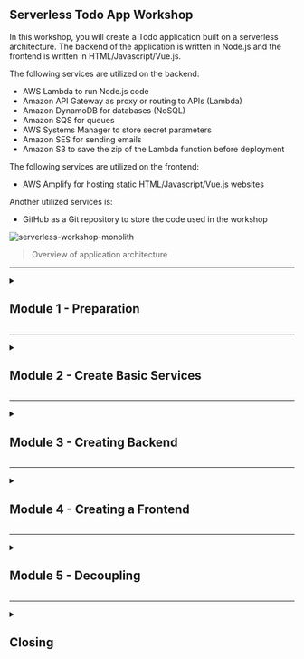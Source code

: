 <a name="top"></a>

<!-- begin step-0 -->

## Serverless Todo App Workshop

In this workshop, you will create a Todo application built on a serverless architecture. The backend of the application is written in Node.js and the frontend is written in HTML/Javascript/Vue.js.

The following services are utilized on the backend:

- AWS Lambda to run Node.js code
- Amazon API Gateway as proxy or routing to APIs (Lambda)
- Amazon DynamoDB for databases (NoSQL)
- Amazon SQS for queues
- AWS Systems Manager to store secret parameters
- Amazon SES for sending emails
- Amazon S3 to save the zip of the Lambda function before deployment

The following services are utilized on the frontend:

- AWS Amplify for hosting static HTML/Javascript/Vue.js websites

Another utilized services is:

- GitHub as a Git repository to store the code used in the workshop

![serverless-workshop-monolith](https://user-images.githubusercontent.com/469847/224513703-a4abbd98-a208-4dba-9569-a8dc41d5e688.png)

> Overview of application architecture

<hr>
<!-- end step-0 -->

<details>
  <summary><h2>Module 1 - Preparation</h2></summary>
  
  <details>
    <summary><h3>Sign in to the AWS Console</h3></summary>

> **IMPORTANT**
\
If you are using your own AWS account then you can simply go to https://aws.amazon.com/ and enter your credentials to enter the AWS Console.

When attending the workshop with the AWS account that has been set up by the event organizer, follow the steps below to enter the AWS Console.

1. Go to the [workshop portal](https://dashboard.eventengine.run) page provided by the event organizer. Enter the hash code that was given to you.

![Event Engine Dashboard](https://user-images.githubusercontent.com/469847/222730689-22b6de6d-0d25-4d8c-8679-05f38c8adabb.png)

2. Choose **Email One-time Password (OTP)**

![Email OTP](https://user-images.githubusercontent.com/469847/222732114-f0b5eb15-e118-4530-9ac5-5a4eb67a283f.png)

3. Enter your email then select **Send passcode**. Then check your email to see the OTP sent.

> **IMPORTANT**: If the email is not found, also check the spam/junk folder

![Email address](https://user-images.githubusercontent.com/469847/222732276-645740a8-5211-47c0-b8d7-a697e2edfb03.png)

4. Enter the 9 digits sent to your email, then select **Sign in**

![Passcode](https://user-images.githubusercontent.com/469847/222732419-2a04776d-5230-468a-91b1-a7d3a598f240.png)

5. Select **AWS Console**, then **Open Console**

![AWS Console button](https://user-images.githubusercontent.com/469847/222732539-ff826a9b-dc5f-4c47-a428-4a80ef6e6726.png)

![Open Console button](https://user-images.githubusercontent.com/469847/222732664-8d98ce50-8ac1-48b5-923c-679bb6ba86a0.png)

You will be taken to the AWS Console dashboard page.

  </details>
  <!--Sign in to the AWS Console-->
  
  <details>
    <summary><h3>Example Navigation in AWS Console</h3></summary>

You can get to a service page quickly by typing the name of the service in the **Search** input.

![Search on AWS Console](https://user-images.githubusercontent.com/469847/222456956-502b8cdd-1e03-4496-b41b-545daeeab8c5.png)

Then you can select the Service from the search results. You can also open it in a new browser tab for easier future navigation.

![Search AWS Lambda](https://user-images.githubusercontent.com/469847/222457768-0a012b86-d18f-448d-ad06-8df58f9182e2.png)

If you want to do a bookmark service so that it always appears at the top select the **Star**.

  </details>
  <!-- /Example Navigation in AWS Console -->

  <details>
  <summary><h3>Using the AWS Cloud9 Cloud IDE</h3></summary>

AWS Cloud9 is a cloud-based IDE that provides a text editor feature, access to the Terminal to run the shell and a built-in debugger. All that is needed to run AWS Cloud9 is a web browser.

In this workshop you will use Cloud9 to run commands in the terminal and do code editing.

1. Enter [AWS Cloud9](https://console.aws.amazon.com/cloud9control/home)
2. Select **Create environment**
![AWS Cloud9 - Create environment](https://user-images.githubusercontent.com/469847/224514038-926afe2e-c4bf-4878-9aa4-f24c7655464f.png)
3. In **Name**, fill in &quot;workshop-{{NICKNAME}}&quot; my example **workshop-rioastamal**
4. On **Environment type** select **New EC2 instance** on **Instance type** select **t3.small**
5. On **Platform**, select **Amazon Linux 2**, **Timeout** select **4 hours**
6. In **Network Settings** section **Connection** select **AWS Systems Manager (SSM)**
7. Leave the rest at the default value, select **Create**

Wait a few moments for the environment creation process to complete. Select **Open** next to the name of the newly created environment.

![New Cloud9 IDE Environment](https://user-images.githubusercontent.com/469847/222607823-990285f8-ca16-49e4-8a40-707fed4935d8.png)

You will get a Cloud9 view. The default layout on the left is the file manager, in the middle is the file editor and at the bottom is the Terminal window.

![Tampilan AWS Cloud9](https://user-images.githubusercontent.com/469847/222608860-9fcc210e-06a1-4c4d-a897-b5dbf79163c0.png)

> You can resize each window pane by dragging on the edge of the border. Please close the Welcome file.

#### Running Bootstrap Scripts

Now run the following command in AWS Cloud9 Terminal to install some packages required during the workshop.

```sh
curl -s 'https://gist.githubusercontent.com/rioastamal/e0882594e6b34aedf03a56a6efc0b7c0/raw/12af5c42f3468b284accc8222eab70d2a539db12/bootstrap-cloud9-workshop.sh' | bash
```

Check the major version of AWS CLI, it should be 2.x.y.

```sh
aws --version
```

```
aws-cli/2.11.2 Python/3.11.2 Linux/4.14.305-227.531.amzn2.x86_64 exe/x86_64.amzn.2 prompt/off
```

Check the Node version, it should be 16.x.y

```sh
node --version
```

```
v16.19.1
```

  </details>
  <!-- /Using the AWS Cloud9 Cloud IDE -->

  <details>
    <summary><h3>Upload Public SSH Keys to GitHub</h3></summary>

To push the repository, you need to create an SSH key on Cloud9. You need to enter this public SSH key in the settings on GitHub. Run the following command to generate SSH Key.

```
ssh-keygen
```

You can leave blank for all questions by just hit ENTER.

> **IMPORTANT**: This command will overwrite the ~/.ssh/id_rsa file. Pay attention to this when running it on a local computer or in an existing environment.

```
Generating public/private rsa key pair.
Enter file in which to save the key (/home/ec2-user/.ssh/id_rsa): 
Enter passphrase (empty for no passphrase): 
Enter same passphrase again: 
Your identification has been saved in /home/ec2-user/.ssh/id_rsa.
Your public key has been saved in /home/ec2-user/.ssh/id_rsa.pub.
The key fingerprint is:
SHA256:sEXfWVTXPucWIB57xB6n1bNnlkLgnLCcvw/KtCuZ1iw ec2-user@ip-172-31-30-222
The key's randomart image is:
+---[RSA 2048]----+
|        .. .o.o.=|
|       ...*+.O ++|
|      . .+o+X *.+|
|       +  .o = =*|
|      . S  .. .+=|
|            .   o|
|        =. o   . |
|       Eooo o    |
|      . o=.  .   |
+----[SHA256]-----+
```

It will create two files `~/.ssh/id_rsa` and `~/.ssh/id_rsa.pub` in the `~/.ssh/` directory.

```sh
ls -l ~/.ssh
```

```
total 12
-rw------- 1 ec2-user ec2-user  991 Feb  21 01:17 authorized_keys
-rw------- 1 ec2-user ec2-user 1679 Feb  21 02:40 id_rsa
-rw-r--r-- 1 ec2-user ec2-user  407 Feb  21 02:40 id_rsa.pub
```

#### Copy the contents of ~/.ssh/id_rsa.pub

```sh
cat ~/.ssh/id_rsa.pub
```

```
ssh-rsa AAAAB3NzaC1yc2EAAAADAQABAAABAQCqeyLR64hC6OV1RLldH25q07ZribVthVjgcP0Pa8DXS5bcQDMhbNsTLZyfCsLZJZ8ajzNM2lIEndFGMsrLElWNjMMEnyfOV7AMZ/cyq7ult90RjnYgLUtn6Ju1FFQBCIEm6qlxoYjHR7NVkKqC6akAKe6PVwLsJ2XrmCy+ta1oZVY65pfLqvfg5Q0vFE84kmEldalfNm2aGTWwZeEdJ9ngL+dHPdzW2WRk7GaPBbgzBsqepyplAm5fjPPopWyE1W8Eqzb8iSaTcApBKZLdccZCvRb1bEQFcnL5ToSZzhyyXuZfsVn9U6FpDkqBtzPf9GWXfuXrLzgyuNS1jNJBT+3H ec2-user@ip-172-31-26-248.ap-southeast-1.compute.internal
```

> **NOTES**: The contents of your ~/.ssh/id_rsa.pub file must be different from mine.

We will enter the public key into the GitHub account.

1. Open your GitHub account go to **Settings**

![GitHub Settings](https://user-images.githubusercontent.com/469847/222455669-2a5234b8-3680-42d3-8df5-d5e266237c43.png)

2. Select **SSH and GPG keys**, select **New SSH key**
3. In the title, enter "awsug-workshop-cloud9"
4. On **Key type** select **Authentication Key**
5. Paste the contents of `~/.ssh/id_rsa.pub` into the input **Key**
6. Select **Add SSH key**

After the process is complete, you should be able to push to the repository on your GitHub account.

#### Configure Name and Email for Commit

This configuration is useful for giving commits a name and email that matches your GitHub account.

> **IMPORTANT**: Replace {{NAME}} {{EMAIL}} with the email you use on GitHub.

```
git config --global user.name "{{NAME}}"
git config --global user.email "{{EMAIL}}"
```

```sh
git config -l
```

```
credential.helper=!aws codecommit credential-helper $@
credential.usehttppath=true
core.editor=nano
user.name=Rio Astamal
user.email={{EMAIL_ANDA}}
```

  </details>
  <!-- /Upload Public SSH Keys to GitHub -->

</details>
<hr>

<details>
  <summary><h2>Module 2 - Create Basic Services</h2></summary>
  
  <details>
    <summary><h3>Create S3 Buckets</h3></summary>

This bucket will store Lambda function code which will then be deployed via the AWS Lambda console page.

1. Go to [Amazon S3](https://s3.console.aws.amazon.com/s3/home) page. You can do this by entering _Search_ at the top of the AWS console and then typing "S3" into it. - select **S3** - select **Create bucket**
![Create S3 Bucket](https://user-images.githubusercontent.com/469847/224529647-bb97b18d-ae15-48c2-887a-134c2edd6d87.png)
2. In **Bucket name** fill in "serverless-workshop-{{YYYYMM}}-{{NICKNAME}}".
     - Replace {{YYYYMM}} with month year, for example for March 2023 use **202303**.
     - Replace {{NICKNAME}} with your name or something unique. Only input alphanuric, for example if my name is Rio Astamal then use **rioastamal**.
     - Full example for S3 Bucket name **serverless-workshop-202303-rioastamal**
3. In **AWS Region** select _Asia Pacific (Singapore) ap-southeast-1_
4. Leave the other options with default values, then select the **Create bucket** button

You should now have a new bucket, my example is **serverless-workshop-202303-rioastamal**.

![new S3 Bucket](https://user-images.githubusercontent.com/469847/222464525-2cec1ae9-f98d-40af-8dcd-c25b7cd63525.png)

  </details>
  <!-- Create S3 Buckets -->

  <details>
    <summary><h3>Create DynamoDB Tables</h3></summary>

We will use Amazon DynamoDB to store user data and todo lists. For that, you need to create a new DynamoDB Table.

Here we use only one table and apply the [Single Table Design](https://aws.amazon.com/blogs/compute/creating-a-single-table-design-with-amazon-dynamodb/) concept to DynamoDB.

1. Go to the Amazon DynamoDB page. In **Search** type "dynamodb", select **DynamoDB**, select **Create table**
![Create DynamoDB table](https://user-images.githubusercontent.com/469847/224529867-c0ef7861-66d7-46a6-b7b2-b53bfb60e400.png)
2. In **Table name** fill in "serverless-todo-{{NICKNAME}}", my example is **serverless-todo-rioastamal**
3. In **Partition key** enter "pk" with type **String**
4. In the **Sort key** enter "sk" with type **String**
4. Leave the other options at their default values, then select the **Create table** button

Wait a minute then the table will be ready. It is marked with the status of the table, which is **Active**.

![DynamoDB table](https://user-images.githubusercontent.com/469847/222465947-8233779f-3f5c-421c-a3ba-1bcd58793f1a.png)

#### Sample data

In the created application, all items will be identified by a combination of `pk` and `sk`. The format of the data for the user is:

pk | sk
---|---
user#{{USERNAME}} | user

The data format for the Todo is:

pk | sk
---|---
todo#{{TODO_ID}} | todo#{{USERNAME}}

The following is an example of the items in the table.

pk | sk | data | created_at
---|----|------|-----------
user#rioastamal | user | `{ "username": "rioastamal", "password": "...", "fullname": "Rio Astamal", ... }` | 2023-02-22T00:32:43.255Z
todo#workshop123 | todo#rioastamal | `[{ "id": "todo-1", "title": "Create serverless workshop", "completed": false }]` | 2023-02-22T00:34:43.255Z

In DynamoDB the number of columns and the data type of each item does not have to be the same, except for the `pk` and `sk` columns, which must always be there because they are partition keys and sort keys.
  </details>
  <!-- /Create DynamoDB Tables -->

  <details>
    <summary><h3>Creating an Identity in Amazon SES</h3></summary>

To send email using Amazon Simple Email Service (Amazon SES), an identity is required. This identity is used when sending emails. It could be domain, subdomain, or email verification.

When the account is still in the Sandbox, we also need to enter the recipient's address into the verified identity.

In this step, we will create two verified identity emails, one for the sender and one for the recipient. We'll make use of the plus sign *+** on the email address to create an alias.

#### Create Identity for Sender

1. Go to [Amazon SES](https://console.aws.amazon.com/ses/home#/homepage) page, select **Create identity** (or Select the **Configuration** menu on the left, select **Verified identities**, select **Create identity**)
![Create SES Identity](https://user-images.githubusercontent.com/469847/224530183-fc02c8d0-4027-4929-bae7-9914414a5235.png)
2. In **Identity type** select **Email address**
3. In **Email address**, enter "{{YOUR_EMAIL}}+sender@example.com", an example is **john+sender@gmail.com**
4. Select **Create identity**

You will receive a verification email from Amazon SES. Click the verification link to validate the identity of the sender's email.

#### Create an Identity for the Recipient

1. Go to [Amazon SES](https://console.aws.amazon.com/ses/home#/homepage) page, select **Create identity** (or Select the **Configuration** menu on the left, select **Verified identities**, select **Create identity**)
2. In **Identity type** select **Email address**
3. In **Email address**, enter "{{YOUR_EMAIL}}+receiver@example.com", an example is **john+receiver@gmail.com**
4. Leave the other fields as default, select **Create identity**

Check your email for the verification link. After the verification process is complete, you should have two verified identities from one email address.

![Amazon SES verified identity](https://user-images.githubusercontent.com/469847/224512646-dd4c033c-8fd9-42d0-99f2-d26d3251b21d.png)
  
  </details>
  <!-- /Creating an Identity in Amazon SES -->

  <details>
    <summary><h3>Creating Parameters in AWS Systems Manager</h3></summary>

The API uses JWT for the authentication process. In generating the JWT token, a _secret_ value is required for the encryption process. We can place this _Secret_ in an environment variable, but a safer and preferable way is to store and encrypt its value in a separate place. Thus, use the AWS Systems Manager Parameter Store.

1. Go to [AWS Systems Manager](https://console.aws.amazon.com/systems-manager/home) page
2. On the **Application Management** menu, select **Parameter Store** then **Create parameter**
![Menu Parameter Store](https://user-images.githubusercontent.com/469847/224530635-5a4ee600-4374-4d93-9383-99b6ea9334dc.png)
3. In **Name** fill in &quot;/{{NICKNAME}}/serverless-todo/development/jwt-secret&quot; in this example, we use **/rioastamal/serverless-todo/development/jwt-secret**
4. On **Tier** select **Standard**
5. In **type** select **SecureString**, leave other options as default, in **Value** fill in &quot;_workshop-serverless-todo-123456_&quot;
6. Select **Create parameter**

> **IMPORTANT**: In production, the value of this jwt-secret should be a random character. Here, you can use OpenSSL result `openssl rand -base64 48`.

We will retrieve and use the parameter values in the Node.js code required by the API.

![Parameter Store Details](https://user-images.githubusercontent.com/469847/222470132-67498505-f17d-4a1a-9dba-5a6a278584f2.png)

  </details>
  <!-- /Creating Parameters in AWS Systems Manager -->

</details>
<hr>

<details>
  <summary><h2>Module 3 - Creating Backend</h2></summary>
  
  <details>
    <summary><h3>Create a Lambda Function</h3></summary>

We will create a function in AWS Lambda to run an application written in Node.js. The Node.js runtime is one of the official runtimes supported by Lambda.

We will integrate this function with Amazon API Gateway as a proxy/gateway so that we can access it from the internet.

1. In the _Search_ input in the AWS console, type &quot;lambda&quot; select **Lambda**, select **Create a function**
![Create a Lambda function](https://user-images.githubusercontent.com/469847/224604692-ceb202c9-e360-4ea8-b843-a54c58f58d4d.png)
2. Select **Author from scratch**
3. In **Function name** fill in "serverless-todo-api-{{NICKNAME}}", my example is **serverless-todo-api-rioastamal**
4. At **Runtime** select **Node.js 16.x** then **Architecture** select **x86_64**
5. Leave the rest according to the default value, then select **Create function**

Now a Lambda function has been created. We will try to run the function.

![Lambda Function](https://user-images.githubusercontent.com/469847/222830710-331677c7-838f-4860-b994-5c2016d8f7e9.png)

#### Create test events

A Lambda function is executed when a certain trigger event occurs. We will simulate the trigger of an event sent by the API Gateway.

1. On the detail page of the newly created Lambda function, select the **Test** tab then the **Test event** configuration will appear.
![Tab Test](https://user-images.githubusercontent.com/469847/222831701-07364e7d-e79f-4c3a-8f34-9f7dcc58613e.png)
2. In **Test event action** select **Create new event**
3. In **Event name**, fill in **api-gateway-proxy**
4. In **Event sharing settings** select **Private**
5. On **Template** select **API Gateway AWS Proxy**
6. select the **Save** button then **Test**

In the **Execution result** section, an output will appear as a JSON string from the Node.js code executed by Lambda.

![Execution result](https://user-images.githubusercontent.com/469847/222488291-0f8a6275-2d02-40a2-80c6-47e66fd66f40.png)

#### Updating Javascript Code

Go back to the **Code** tab and edit the Javascript `index.js` code to look like this.

```javascript
// exports.hanlder = async (event) => {
exports.main = async (event) => {
    // TODO implement
    const response = {
        statusCode: 200,
        // body: 'Hello from Lambda!',
        body: JSON.stringify(event, null, 2),
    };
    return response;
};
```

Save (**File** - **Save**) the code, then select **Deploy**, then select **Test**. The response you get should be an error.

```json
{
  "errorType": "Runtime.HandlerNotFound",
  "errorMessage": "index.handler is undefined or not exported",
  "trace": [
    "Runtime.HandlerNotFound: index.handler is undefined or not exported",
    "    at Object.UserFunction.js.module.exports.load (file:///var/runtime/index.mjs:1038:15)",
    "    at async start (file:///var/runtime/index.mjs:1200:23)",
    "    at async file:///var/runtime/index.mjs:1206:1"
  ]
}
```

That's because we configure the handler of the Lambda function with the value `index.handler`. This means that AWS Lambda will execute the `handler` method exported by the `index.js` file. We've changed the method from `exports.handler` to `exports.main` so that error occurs.

To fix this, change the handler configuration of this Lambda function.

![Runtime Settings](https://user-images.githubusercontent.com/469847/224609215-55383930-89be-40a9-8e7c-193fb8872f0a.png)

1. On the **Code** tab, scroll to the **Runtime settings** section then select **Edit**
2. In the **Handler** section change the value from `index.handler` to `index.main`
3. Select the **Save** button then select the **Test** button again

The function should now run normally and return output according to the content of the **api-gateway-proxy** test event on the `body` attribute.

![Execution test result API GW](https://user-images.githubusercontent.com/469847/222489811-e3f9b9d5-da1a-48e9-9f10-e7b65b2eb70c.png)

From this point, you start to understand the correlation between the Handler configuration in Lambda and how the exported file and method names should be named.

  </details>
  <!-- /Create a Lambda Function -->

  <details>
    <summary><h3>Connecting Lambda Functions to Amazon API Gateway</h3></summary>

Amazon API Gateway will act as a router directing requests to the created Lambda function.

1. Log in on the Amazon API Gateway page. In the input _Search_ AWS console then type "api gateway" - select **API Gateway**
2. In **Choose an API type** select **HTTP API** then select **Build**
![Create a HTTP API](https://user-images.githubusercontent.com/469847/224609729-610c23cd-644b-4745-a890-48ff907feb95.png)

The following configuration will link the created Lambda function with an HTTP API.

1. In **Integrations** select **Add Integration**, select **Lambda**, **AWS Region** select **ap-southeast-1**, **Lambda function** select the Lambda function has been created, **Version** select 2.0
2. In **API name**, fill in "serverless-todo-gw-{{NICKNAME}}", in this example, we use **serverless-todo-gw-rioastamal**, select **Next**
![Create API Gateway Step 1](https://user-images.githubusercontent.com/469847/224610349-940312cf-afdf-4ebc-86f6-5d75cc7e05be.png)
3. Then in the **Method** routing section select **ANY**, **Resource Path** replace the contents with **/{proxy+}**, **Integration target** select your Lambda function, in my case is **serverless-todo-api-rioastamal**
4. Select **Next**
![Create API Gateway Step 2](https://user-images.githubusercontent.com/469847/224611110-e17059b2-ca7e-486c-8658-a0843bde0be0.png)
5. In the stage configuration, on **Stage name** select **$default** and make sure **Auto-deploy** is active
6. On the review page, if it is appropriate, select **Create**
![Create API Gateway Review Step](https://user-images.githubusercontent.com/469847/224612157-2585f6a0-b846-4ada-a413-21143da2330d.png)

It will take you to the detail page of the HTTP API. Look at the Stage section where there is **Invoke URL** which is the address of the HTTP API.

![Invoke URL](https://user-images.githubusercontent.com/469847/222491008-ac4481ab-1604-4af8-a472-6c13d8d8416e.png)

Open the link to execute the newly created Lambda function. The output is a JSON string whose contents are requests sent by Amazon API Gateway. Mine the output is as follows.

```json
{
  "version": "2.0",
  "routeKey": "ANY /{proxy+}",
  "rawPath": "/",
  "rawQueryString": "",
  "headers": {
    "accept": "text/html,application/xhtml+xml,application/xml;q=0.9,image/avif,image/webp,*/*;q=0.8",
    "accept-encoding": "gzip, deflate, br",
    "accept-language": "en-US,en;q=0.5",
    "content-length": "0",
    "host": "syvyjs8mej.execute-api.ap-southeast-1.amazonaws.com",
    "sec-fetch-dest": "document",
    "sec-fetch-mode": "navigate",
    "sec-fetch-site": "cross-site",
    "sec-fetch-user": "?1",
    "upgrade-insecure-requests": "1",
    "user-agent": "Mozilla/5.0 (Macintosh; Intel Mac OS X 10.15; rv:102.0) Gecko/20100101 Firefox/102.0",
    "x-amzn-trace-id": "Root=1-63fdf4e7-1ea77c546d6226ed664d77a8",
    "x-forwarded-for": "180.253.89.124",
    "x-forwarded-port": "443",
    "x-forwarded-proto": "https"
  },
  "requestContext": {
    "accountId": "079418010844",
    "apiId": "syvyjs8mej",
    "domainName": "syvyjs8mej.execute-api.ap-southeast-1.amazonaws.com",
    "domainPrefix": "syvyjs8mej",
    "http": {
      "method": "GET",
      "path": "/",
      "protocol": "HTTP/1.1",
      "sourceIp": "180.253.89.124",
      "userAgent": "Mozilla/5.0 (Macintosh; Intel Mac OS X 10.15; rv:102.0) Gecko/20100101 Firefox/102.0"
    },
    "requestId": "BDM0Rg8AyQ0EMXA=",
    "routeKey": "ANY /{proxy+}",
    "stage": "$default",
    "time": "28/Feb/2023:12:34:47 +0000",
    "timeEpoch": 1677587687813
  },
  "pathParameters": {
    "proxy": ""
  },
  "isBase64Encoded": false
}
```

This application is still monolith, so the route path `/{proxy+}` functions as a catch-all route so that any path will be caught and forwarded to the specified target in this case, your Lambda function.

  </details>
  <!--Connecting Lambda Functions to Amazon API Gateway-->

  <details>
    <summary><h3>Running Todo API on AWS Cloud9</h3></summary>

Running the Todo API on AWS Cloud9 is the same as running it on a local machine. We will clone the Todo api project that has been prepared.

1. If your Cloud9 is not open yet, then enter on the [AWS Cloud9](https://console.aws.amazon.com/cloud9/home) page, select **Open** to open the pre-existing environment
2. Open a new terminal, make sure it's in `/home/ec2-user/environment`

```sh
cd ~/environment
```

3. Clone Serverless Todo API project

```sh
git clone https://github.com/rioastamal-examples/serverless-todo-express-api.git
```

4. Go to the project directory and install dependencies using `npm`

```sh
cd serverless-todo-express-api
```

```sh
npm install --omit=dev
```

To run the API we need to supply several environment variables, namely:
- `APP_TABLE_NAME`: DynamoDB table
- `APP_PARAMSTORE_JWT_SECRET_NAME`: Parameter Store name for jwt-secret
- `APP_FROM_EMAIL_ADDR`: the sender's email address that has been verified in Amazon SES

Back at the terminal on AWS Cloud9. Run this command to set environment variables in Terminal.

> **IMPORTANT**: Adjust the value of each of these environment variables to your own. You can copy code below to new file in Cloud9 first (no need to save) and then paste the code into Terminal.

```sh
export APP_TABLE_NAME=serverless-todo-{{NICKNAME}}
export APP_PARAMSTORE_JWT_SECRET_NAME=/{{NICKNAME}}/serverless-todo/development/jwt-secret
export APP_FROM_EMAIL_ADDR=EMAIL.SAYA+sender@gmail.com
```

Then run the `local.js` file.

```sh
node local.js
```

```
API server running on port 8080
```

> **IMPORTANT**: While testing the API running via `node local.js` if you get the error "_ExpiredTokenException: The security token included in the request is expired_" then go back to the terminal tab running `node local.js` press CTRL+C to stop the server and restart `node local.js`. By now the call API should not return the error.

Open a new terminal session on AWS Cloud9 by selecting the plus sign **+** then selecting **New Terminal**. In the new terminal, run the following command to test the API response on the `/protected` endpoint.

![Cloud9 open new terminal](https://user-images.githubusercontent.com/469847/224682926-a01b3508-85bd-4be2-88d1-c97026eb2581.png)

```sh
curl -s -D /dev/stderr http://localhost:8080/protected | jq .
```

```
HTTP/1.1 401 Unauthorized
X-Powered-By: Express
Content-Type: application/json; charset=utf-8
Content-Length: 26
ETag: W/"1a-pljHtlo127JYJR4E/RYOPb6ucbw"
Date: Tue, 28 Feb 2023 14:03:40 GMT
Connection: keep-alive
Keep-Alive: timeout=5

{
  "message": "Unauthorized"
}
```

The API should return HTTP status 401 which means authentication is required to access the endpoint.

The contents of the `local.js` file is similar to most scripts for running Node.js applications.

```javascript
const app = require('./src/index.js');

const port = process.env.APP_PORT || 8080;

app.listen(port, function() {
  console.log(`API server running on port ${port}`);
});
```

Where the application will bind to the default port `8080`. The `app` object is imported from the main file `src/index.js`. This file is not used when the application is run on AWS Lambda because the request/response format differs from the normal HTTP request.

#### Test POST /register Endpoint

Next let's try to do user registration. The endpoint used is `/register`. Make sure the email used is one that has been registered with a verified identity because Amazon SES status is still in the sandbox.

> **IMPORTANT**: Replace [RECIPIENT_EMAIL] with the recipient email verified in Amazon SES. You can copy the code below to a new file (without saving) in Cloud9 do new changes paste into Terminal.

```sh
curl -s -D /dev/stderr -H "Content-type: application/json" \
http://localhost:8080/register -d '
{
  "username": "workshop-user1",
  "password": "workshop123",
  "fullname": "User One",
  "email": "[RECIPIENT_EMAIL]"
}' | jq .
```

```
HTTP/1.1 201 Created
X-Powered-By: Express
Content-Type: application/json; charset=utf-8
Content-Length: 42
ETag: W/"2a-nMoFx54+czTntmSLXl3mqIsZV4A"
Date: Tue, 21 Feb 2023 15:45:00 GMT
Connection: keep-alive
Keep-Alive: timeout=5

{
  "message": "User registered successfully"
}
```

Check the email to make sure the API has sent a welcome email. Email providers may classify email as spam due to the absence of several attributes, such as SPF and DKIM.

This is not a problem because we are only doing a test. So make sure to also check your spam/junk folder.

![Welcome email inbox](https://user-images.githubusercontent.com/469847/224705316-3c4d0fc3-df5d-4311-925d-baf2d964706d.png)

#### Test POST /login Endpoint

Now try to login to get JWT token.

```sh
curl -s -D /dev/stderr -H "Content-type: application/json" \
http://localhost:8080/login -d '
{
  "username": "workshop-user1",
  "password": "workshop123"
}' | jq .
```

```
HTTP/1.1 200 OK
X-Powered-By: Express
Content-Type: application/json; charset=utf-8
Content-Length: 232
ETag: W/"e8-MT+u0ta7SmxYtf5v5jjibWl/UnY"
Date: Tue, 21 Feb 2023 16:25:55 GMT
Connection: keep-alive
Keep-Alive: timeout=5

{
  "token": "SOME_LONG_JWT_TOKEN"
}
```

#### Test PUT /todos/:id Endpoint

Use the previously obtained token in the `Authorization` header. Run the command to create a new environment variable `JWT_TOKEN`.

> **IMPORTANT**: Replace the SOME_LONG_JWT_TOKEN value with the token value you got from the /login response

```sh
export JWT_TOKEN="SOME_LONG_JWT_TOKEN"
```

Now create a simple Todo list with the ID "{{NICKNAME}}-1", in this example, we are using **rioastamal-1**.

> **IMPORTANT**: You can first copy the command to the editor on Cloud9 then change {{NICKNAME}}-1 to your own nickname, then paste it in the Terminal.

```sh
curl -s -D /dev/stderr -XPUT \
-H "Content-type: application/json" \
-H "Authorization: Bearer $JWT_TOKEN" \
http://localhost:8080/todos/{{NICKNAME}}-1 -d '
[
  {
    "id": "todo-1",
    "title": "Workshop Serverless",
    "completed": false
  },
  {
    "id": "todo-2",
    "title": "Pulang makan",
    "completed": false
  }
]' | jq .
```

```
HTTP/1.1 200 OK
X-Powered-By: Express
Content-Type: application/json; charset=utf-8
Content-Length: 37
ETag: W/"25-XPFgY3+pqPIQgFjmpJbmM77Ikbo"
Date: Tue, 21 Feb 2023 16:40:44 GMT
Connection: keep-alive
Keep-Alive: timeout=5

{
  "message": "Todo successfully added"
}
```

#### Test GET /todos/:id Endpoint

Now try to get the Todo item that was just created. Customize with your own Todo ID and token.

> **IMPORTANT**: Replace {{NICKNAME}}-1 with your own entered from the previous command.

```sh
curl -s -D /dev/stderr \
-H "Content-type: application/json" \
-H "Authorization: Bearer $JWT_TOKEN" \
http://localhost:8080/todos/{{NICKNAME}}-1 | jq .
```

```
HTTP/1.1 200 OK
X-Powered-By: Express
Content-Type: application/json; charset=utf-8
Content-Length: 122
ETag: W/"7a-N/KgtPWXVbcHR0srdVVCfOmcjc0"
Date: Tue, 28 Feb 2023 16:42:40 GMT
Connection: keep-alive
Keep-Alive: timeout=5

[
  {
    "title": "Workshop Serverless",
    "id": "todo-1",
    "completed": false
  },
  {
    "title": "Pulang makan",
    "id": "todo-2",
    "completed": false
  }
]
```

  </details>
  <!--Running Todo API on AWS Cloud9-->
  
  <details>
    <summary><h3>View Data in DynamoDB</h3></summary>

We have performed several data write operations, namely when calling the `POST /register` and `PUT /todos/:id` endpoints. Maybe you want to see how the data is stored in the tables in DynamoDB.

1. Go to the DynamoDB console page.
2. Select **Explore Items** from the menu on the side, in **Tables** select the table you created, for example choose me **serverless-todo-rioastamal**
3. On **Scan or query items**, select **Scan**
4. Select **Run** to display all items in the table
![Scan Items DynamoDB](https://user-images.githubusercontent.com/469847/224723567-43cbd31e-ec7c-404c-a872-e475f14a25d2.png)

It will display results in the **Items returned** section. In the example, there should be two items, a data user and a Todo. Select the created Todo item to view the details of that item.

![Item on DynamoDB](https://user-images.githubusercontent.com/469847/224724397-5548394b-555c-4fc8-a628-e7f1dda2c916.png)

It will take you to the detail page of the item which is a JSON. Feel free to edit the item. However, in this example select **Cancel** to close the item detail page again.

> **IMPORTANT**: In production the **Scan** command is not recommended because it will read the entire table. It doesn't matter if the amount of data is small, but if the amount of data is large it will affect processing and costs. Always use **[Query](https://docs.aws.amazon.com/amazondynamodb/latest/developerguide/Query.html)** when possible.
  </details>

  <details>
    <summary><h3>Deploy Code to AWS Lambda</h3></summary>

There are two principal ways to upload code to AWS Lambda. The first is directly from your local machine or from the S3 Bucket. We will use the second method. Uploaded files are in zip format.

The handler that this Lambda function will use is the `main` method in the `lambda.js` file.

Make sure you are in the root directory of the serverless-todo-express-api project. We will package the API code in a zip.

Make sure you are in the serverless-todo-api project directory if you aren't already.

```sh
cd ~/environment/serverless-todo-express-api/
```

Run the following command to upload the code to the S3 Bucket. My bucket name is **serverless-workshop-202303-rioastamal**, customize your own.

> IMPORTANT: Replace [BUCKET_NAME] with the S3 bucket you created earlier

```sh
export APP_FUNCTION_BUCKET=[BUCKET_NAME]
```

Then run the `build.sh` file

```sh
bash build.sh
```

```
Downloading app dependencies...

added 156 packages, and audited 157 packages in 3s

8 packages are looking for funding
  run `npm fund` for details

found 0 vulnerabilities
Creating zip...
Uploading zip to S3 Bucket...
upload: .build/tmp/serverless-todo-api.zip to s3://serverless-workshop-202303-rioastamal/serverless-todo-api.zip
```

> NOTES: Files and directories packaged in the zip are <br>- `src/`<br>- `node_modules/`<br>- `lambda.js`

When finished, there should be a zip file named **serverless-todo-api.zip** in the bucket.

1. Go to [Amazon S3](https://s3.console.aws.amazon.com/s3/get-started) page
2. Select **Buckets** from the menu, select the created bucket.
3. Select the **serverless-todo-api.zip** file
4. On the **Properties** tab, copy the value in **Object URL**

![Copy Object URL](https://user-images.githubusercontent.com/469847/222493102-1eec90a9-a6db-4ed8-9ec7-4f72883a9e49.png)

Next, we'll upload the zip of the bucket into the Lambda function.

![Upload from](https://user-images.githubusercontent.com/469847/222837918-39f71233-9902-4239-b9a5-b7173fc7d8e8.png)

1. Enter the [AWS Lambda](https://console.aws.amazon.com/lambda/home) console
2. Select **Functions** select the function that has been created
3. On the **Code** tab, select **Upload from**, select **Amazon S3 location**
4. In **Amazon S3 link URL** fill in the value of the Object URL that was copied earlier

Next, enter the value to the environment variable.

1. Enter the Lambda function page that has been created
2. Select the **Configuration** tab, select **Environment variables**, select **Edit**
3. Select **Add environment variable**, enter the value according to yours:
    - Key: `APP_TABLE_NAME`, Value: `serverless-todo-{{NICKNAME}}`
    - Key: `APP_PARAMSTORE_JWT_SECRET_NAME`, Value: `/{{NICKNAME}}/serverless-todo/development/jwt-secret`
    - Key: `APP_FROM_EMAIL_ADDR`, Value: `YOUR.EMAIL+sender@gmail.com`
4. Select **Save**

![Environment variable](https://user-images.githubusercontent.com/469847/224726513-6ca251d2-dd19-476e-bd68-4886a398f193.png)

#### Test API via API Gateway

We will test whether the API runs normally when running on AWS Lambda.

1. Enter on [API Gateway](https://console.aws.amazon.com/apigateway/home) page
2. Select the API that has been created, for example choose me **serverless-todo-gw-rioastamal**
3. Copy the URL value in **Invoke URL**

> **IMPORTANT**: Don't forget to always replace the URL shown in the prompt with your own API Gateway URL

Back at the terminal on AWS Cloud9. Run the following command to try the API. Replace the URL `{{INVOKE_URL}}` with your own.

```sh
export INVOKE_URL={{INVOKE_URL}}
```

```sh
curl -s -D /dev/stderr $INVOKE_URL/protected | jq .
```

```
HTTP/2 500 
date: Tue, 21 Feb 2023 04:13:29 GMT
content-type: application/json
content-length: 35
apigw-requestid: BFWUKhzKSQ0EPVw=

{
  "message": "Internal Server Error"
}
```

Oops, why is that? Still remember the correlation between the Handler in the Runtime settings in Lambda and the Javascript filename?

Last time we changed its value to `index.main` which means Lambda will try to find the `index.js` file and call the `main` method. Whereas our current application uses the `lambda.js` file and the method that needs to be called is `handler`.

> **IMPORTANT**: Always remember the relationship between the Handler in the Lambda function and its correlation with the filename and method name being exported.

Yes, we have to change the Runtime Lambda configuration.

1. Enter the Lambda function page that has been created.
2. On the **Code** tab, scroll to the **Runtime settings** section and select **Edit**
3. In **Handler** fill in **lambda.handler**
4. Select **Save**

This is the contents of the `lambda.js` file

```js
const app = require('./src/index.js');
const serverless = require('serverless-http');

exports.handler = serverless(app);
```

In the code above, we import the `app` object from the main file `index.js`. The application does not bind to ports like it does in the `local.js` file. But only exporting a function on the `handler` attribute.

We make use of the [serverless-http](https://www.npmjs.com/package/serverless-http) library to convert the behavior from Lambda request/response to the normal HTTP request form understood by express.

Now on the terminal on AWS Cloud9 try to repeat the request that failed earlier. Should be able to now. Replace the URL with your own.

```sh
curl -s -D /dev/stderr $INVOKE_URL/protected | jq .
```

```
HTTP/2 401 
date: Tue, 21 Feb 2023 05:23:16 GMT
content-type: application/json; charset=utf-8
content-length: 26
etag: W/"1a-pljHtlo127JYJR4E/RYOPb6ucbw"
x-powered-by: Express
apigw-requestid: BFgifgkoSQ0EPhw=

{
  "message": "Unauthorized"
}
```

If we get 401 - Unauthorized then the API is responding correctly. Now try to login to the API.

```sh
curl -s -D /dev/stderr -H "Content-type: application/json" \
$INVOKE_URL/login -d '
{
  "username": "workshop-user1",
  "password": "workshop123"
}' | jq .
```

```
HTTP/2 500 
date: Tue, 21 Feb 2023 05:26:34 GMT
content-type: application/json
content-length: 35
apigw-requestid: BFhBkioASQ0EPXQ=

{
  "message": "AccessDeniedException: User: arn:aws:sts::ACCOUNT_ID:assumed-role/serverless-todo-api-rioastamal-role-lgl95shr/serverless-todo-api-rioastamal is not authorized to perform: dynamodb:GetItem on resource: arn:aws:dynamodb:ap-southeast-1:ACCOUNT_ID:table/serverless-todo-rioastamal because no identity-based policy allows the dynamodb:GetItem action"
}
```

Ooops, what error is this again?

As you can see, we have a permissions problem, namely the Lambda function does not have permission to call the **dynamodb:GetItem** API. We will fix this problem.

#### Adding Permissions to Lambda Functions

The Node.js application that is made depends on several other AWS services such as Amazon DynamoDB, Amazon SES, and AWS Systems Manager. The recommended way to grant permissions is with the concept [_least-privilege_](https://docs.aws.amazon.com/IAM/latest/UserGuide/best-practices.html#grant-least-privilege).

This means that permissions or access rights are only given as needed, just enough for the function to run. However, in this workshop, we will provide slightly widened permissions to make it easier to understand.

Steps to add permissions to the Lambda function.

1. Go to the created Lambda function page.
2. Select the **Configuration** tab, select **Permissions**
3. In the **Execution role** section, there is a **Role name** used by our Lambda function.
4. Select the role, for example **serverless-todo-api-rioastamal-role-pkqnzkp3**
![Execution role](https://user-images.githubusercontent.com/469847/224752239-a20c0757-9dd3-4152-ad64-a1dde9a92f84.png)

You will be taken to the IAM page to edit the role. Make sure you are on the **Summary** page of this role.

1. On the **Permissions** tab select **Add permissions**
![Function roles](https://user-images.githubusercontent.com/469847/224753234-d42de7bc-5b93-49c8-bb7d-c3ef972e1dfd.png)
2. Select **Attach policies**
3. In **Other permissions policies** type **dynamodb** then ENTER
4. Check **AmazonDynamoDBFullAccess**, select **Clear filters**
5. In **Other permissions policies** type **ses** then ENTER
6. Check **AmazonSESFullAccess**, select **Clear filters**
7. In **Other permissions policies** type **ssm** then ENTER
8. Check **AmazonSSMReadOnlyAccess**, select **Clear filters**
9. Select **Add permissions**

![Permissions](https://user-images.githubusercontent.com/469847/222842504-8073651e-d387-4ad7-88c6-471ee26ebace.png)

Let's hit the `/login` endpoint that failed earlier.

```sh
curl -s -D /dev/stderr -H "Content-type: application/json" \
$INVOKE_URL/login -d '
{
  "username": "workshop-user1",
  "password": "workshop123"
}' | jq .
```

```
HTTP/2 200 
date: Tue, 21 Feb 2023 06:16:24 GMT
content-type: application/json; charset=utf-8
content-length: 232
x-powered-by: Express
etag: W/"e8-CccXfxVNNNmhFbddbNAfsvGxLxI"
apigw-requestid: BFoUvjRoyQ0EMBg=

{
  "token": "SOME_LONG_JWT_TOKEN"
}
```

The process was successful and returned the JWT token. Now let's try new user registration.

> **IMPORTANT**: Replace [RECIPIENT_EMAIL] with your own. Make sure the recipient's email is the one that was previously verified in Amazon SES.

```sh
curl -s -D /dev/stderr -H "Content-type: application/json" \
$INVOKE_URL/register -d '
{
  "username": "workshop-user2",
  "password": "workshop123",
  "fullname": "User Two",
  "email": "[RECIPIENT_EMAIL]"
}' | jq .
```

```
HTTP/2 201 
date: Tue, 21 Feb 2023 06:21:20 GMT
content-type: application/json; charset=utf-8
content-length: 42
etag: W/"2a-nMoFx54+czTntmSLXl3mqIsZV4A"
x-powered-by: Express
apigw-requestid: BFpC_jblyQ0EMqg=

{
  "message": "User registered successfully"
}
```

If the email is received, then all permissions are correct.

  </details>
  <!--Deploy Code to AWS Lambda-->

</details>
<hr>

<details>
  <summary><h2>Module 4 - Creating a Frontend</h2></summary>

  <details>
    <summary><h3>Fork Repository serverless-todo-vue on GitHub</h3></summary>

In implementing the CI/CD frontend on AWS Amplify, you will later use the forked repository from serverless-todo-vue.

1. Make sure you are logged in to your GitHub Account.
2. Open the [serverless-todo-vue](https://github.com/rioastamal-examples/serverless-todo-vue) repo
3. Select **Fork** on the top right side

![Fork button](https://user-images.githubusercontent.com/469847/222701103-77ae5f47-bdf8-4119-af09-f02888f8db8b.png)

4. Leave the other options at their default values, Select **Create fork**

![Create Fork](https://user-images.githubusercontent.com/469847/222701481-fbb50246-ebe4-42fd-940a-b8c8dc142a67.png)

  </details>
  <!--Fork Repository serverless-todo-vue on GitHub-->

  <details>
    <summary><h3>Frontend Hosting on AWS Amplify</h3></summary>

The frontend application is built using HTML/Javascript/Vue.js. It consists of three files namely `index.html`, `login.htl`, and `register.html`. Application modified from [Vue.js TodoMVC](https://vuejs.org/examples/#todomvc) example.

One of the main features of AWS Amplify is static website hosting and automatic CI/CD integration with version control services such as AWS CodeCommit or GitHub.

In addition, the application will be placed on the Content Delivery Network (CDN) closest to the user automatically so that access can be faster.

In this workshop we will use GitHub as a place to store our frontend code repository. Make sure you have a GitHub account to follow this process.

#### Build an App on Amplify Hosting

Make sure you have forked the serverless-vue-todo repository.

1. Go to [AWS Amplify](https://console.aws.amazon.com/amplify/home) page
2. Select **GET STARTED**
![Amplify Get Started](https://user-images.githubusercontent.com/469847/224765306-67f1931f-c120-45f2-9a42-aebbd5462905.png)
3. In the Amplify Hosting section select **Get started**
![Web App Get Started](https://user-images.githubusercontent.com/469847/224765332-6c745d3f-e6c6-457c-9fd5-3fa9a97a8a36.png)
4. Select **GitHub**, select **Continue**

Amplify Hosting requires read access to the repository you want to integrate. A dialog will appear that AWS Amplify requires permission to access the repository.

1. Select **Authorize AWS Amplify (ap-southeast-1)**
2. (If the repository doesn't appear) Select **View GitHub permissions**, select the GitHub account where the repository is located, select **All repositories**, select **Install & Authorize**
3. On the Add repository branch page, in Recently updated repositories select **serverless-todo-vue** repository
4. On **Branch** select **main**, select **Next**
![Add GitHub Repository](https://user-images.githubusercontent.com/469847/224766571-3dfc8144-cf18-4338-943e-36b06360902f.png)

Next will appear the Build Settings page where you can configure how the application is built.

1. In **App name**, fill in "serverless-todo-vue-{{NICKNAME}}", my example is **serverless-todo-vue-rioastamal**
2. In **Build and test settings** select **Edit** fill in the following build code.

```yaml
version: 1
frontend:
  phases:
    build:
      commands: 
        - bash build.sh
  artifacts:
    baseDirectory: build
    files:
      - '**/*'
  cache:
    paths: []
```

3. Open **Advanced settings**, leave blank on **Build image**
4. Enter the following environment variables.
     - Key: `API_BASE_URL`, Value: `[HTTP_API_INVOKE_URL]` (make sure to replace with your HTTP API address in API Gateway, without the trailing slash "/")
5. Select **Next**, select **Save and deploy**

Wait for the build process to finish marked with green _Provision_, _Build_, and _Deploy_ indicators. You can select one of them to view detailed logs of each.

![Amplify Build Process](https://user-images.githubusercontent.com/469847/224769089-e05f9a2f-0cd6-403f-b269-a69d99d01944.png)

The build process in `build.sh` is very simple as it only demonstrates what Amplify Hosting can run when building the app.

```sh
#!/bin/sh

[ -z "$API_BASE_URL" ] && {
    echo "Missing API_BASE_URL env." 2>&1
    exit 1
}

mkdir -p build/

echo "Frontend Build: Replacing API_BASE_URL with ${API_BASE_URL}..."
for _file in index.html login.html register.html
do
    sed "s#{{API_BASE_URL}}#$API_BASE_URL#g" $_file > build/$_file
done
```

This script simply rewrites the string `{{API_BASE_URL}}` with the value supplied from the environment variable. Then copy the HTML files of the `build/` folder.

  </details>
  <!--Frontend Hosting on AWS Amplify-->

  <details>
    <summary><h3>Test Frontend Todo App</h3></summary>

When the build process is complete, select **main** to see the details of the last build process. Then select the URL link on **Domain** to open the frontend application.

![Amplify Link](https://user-images.githubusercontent.com/469847/224769818-55d45171-500c-4b9f-92bd-acfc77fb7975.png)

![Login page image](https://user-images.githubusercontent.com/469847/222702635-1635d84f-0a09-4f50-9277-0ded19a4e5ea.png)

The application will redirect to `/login.html` page if the user has not authenticated. Before trying to login, first activate the debugger tools in your web browser and open the Network tab.

Use **username** "workshop-user1" and **password** "workshop123".

![Login error](https://user-images.githubusercontent.com/469847/222702717-72d9cb31-49fc-49bc-8999-6e049b11c475.png)

What should have happened is that the authentication process failed. If you open the Debugger tools in a web browser, an error message appears due to a CORS problem.

#### Overcoming CORS via Amazon API Gateway

There are two ways to solve this CORS problem, you change the source code of the API to add CORS HTTP headers or via Amazon API Gateway. We will use the second method.

1. Go to [Amazon API Gateway](https://console.aws.amazon.com/apigateway/main/) page
2. Select the pre-built API, mine is **serverless-todo-gw-rioastamal**
3. On the **Develop** menu on the left, select **CORS**, select **Configure**
4. In each **Access-Control-Allow-Origin** and **Access-Control-Allow-Headers** fill in &quot;\*&quot; then select **Add**
5. In **Access-Control-Allow-Methods** select **\***
6. Select **Save**

![CORS Configuration](https://user-images.githubusercontent.com/469847/222702848-3b78f73c-ea91-4f31-8b95-94ed115234c7.png)

Return to the `/login.html` page and try the process again. You should now be able to log in.

#### Trying to Create a New Todo

You should now be on the `/index.html` page. If not then open the page. When you first access this Todo list, the application will automatically try to create an empty Todo with a random ID.

![Random Id](https://user-images.githubusercontent.com/469847/222704021-99f441bc-3a40-402e-800d-59d4d4f922ab.png)

Do you still remember the step [Trying Endpoint PUT /todos/:id](#) you created Todo via CLI on AWS Cloud9? We will try to update it. In this example I create a Todo with ID **rioastamal-1**.

1. In the input **Create or update todos** enter **[TODO ID]** (change according to the Todo ID you entered in step [trying PUT endpoint /todos/:id](#trying-endpoint-put-todosid ), then press ENTER
2. Two Todo items will appear, namely &quot;Serverless Workshop&quot; and "Come home for lunch", fill in the new Todo item "Tidur" press ENTER

![Old Todo Id](https://user-images.githubusercontent.com/469847/222704718-ee8cdc08-8750-457c-896d-4e47ce50cefd.png)

![Todo Tidur](https://user-images.githubusercontent.com/469847/222705816-570a7e3c-a241-4e6a-a622-04c3c6f0f0f2.png)

You can go to the previously created [DynamoDB Table](https://console.aws.amazon.com/dynamodbv2/home/#table) page to see the data that has been entered.
### Adding Links between Pages

To try the CI/CD implementation at Amplify Hosting, we will slightly change the appearance of the page by adding a link at the bottom.

First, we will clone the serverless-todo-vue project from each of your GitHub accounts.

> **IMPORTANT**: Clone from your fork repo, not from the original rioastamal-examples/serverless-todo-vue repo.

1. Go to the serverless-todo-vue project page that you forked on GitHub
2. Select **Code**, in the **Clone** option on the **Local** tab, make sure **SSH** is selected
3. Copy the SSH version of the repository URL

![Clone from fork](https://user-images.githubusercontent.com/469847/222708678-bfa3b90f-bdce-4389-82a1-9f2f5028762d.png)

Log in on a terminal on AWS Cloud9. Make sure you are in the `~/environment` directory.

```sh
cd ~/environment
```

Use the following `git clone` command to clone the project. Customize it with your own repo address.

```sh
git clone git@github.com:[YOUR_GITHUB_ACCOUNT]/serverless-todo-vue.git
```

```
Cloning into 'serverless-todo-vue'...
The authenticity of host 'github.com (20.205.243.166)' can't be established.
ECDSA key fingerprint is SHA256:p2QAMXNIC1TJYWeIOttrVc98/R1BUFWu3/LiyKgUfQM.
ECDSA key fingerprint is MD5:7b:99:81:1e:4c:91:a5:0d:5a:2e:2e:80:13:3f:24:ca.
Are you sure you want to continue connecting (yes/no)? yes
Warning: Permanently added 'github.com,20.205.243.166' (ECDSA) to the list of known hosts.
remote: Enumerating objects: 33, done.
remote: Counting objects: 100% (33/33), done.
remote: Compressing objects: 100% (20/20), done.
remote: Total 33 (delta 14), reused 28 (delta 9), pack-reused 0
Receiving objects: 100% (33/33), 8.33 KiB | 8.33 MiB/s, done.
Resolving deltas: 100% (14/14), done.
```

#### File login.html

Open the `login.html` file on Cloud9 and add a link to the `/register.html` page by uncomment code around line 30.

![Edit File login.html](https://user-images.githubusercontent.com/469847/224772352-15bb598d-e211-4f66-b1b7-891d109655e2.png)

```html
<section class="main">
  <p><a href="register.html">Register</a></p>
</section>
```

To be like the following.

```html
<section class="main">
  <p><a href="register.html">Register</a></p>
</section>
```

#### File register.html

Open the `register.html` file on Cloud9 and add a link to the `/login.html` page by uncomment code around line 48.

```html
<!-- BEGIN - Remove this line
<section class="main">
  <p><a href="login.html">Login</a></p>
</section>
END - Remove this line -->
```

To be like the following.

```html
<section class="main">
  <p><a href="login.html">Login</a></p>
</section>
```

#### File index.html

Open the `index.html` file and add a link to the `/login.html?logout` page uncomment code around line 300.

```html
<!-- BEGIN - Remove this line
<p><a href="login.html?logout">Logout</a></p>
END - Remove this line -->
```

To be like the following.

```html
<p><a href="login.html?logout">Logout</a></p>
```

#### Commit Changes

Make sure you are in the project root directory of `serverless-todo-vue`.

```sh
cd ~/environment/serverless-todo-vue/
```

There should now be three files modified and ready to commit.

```sh
git status
```

```
On branch main
Your branch is up to date with 'origin/main'.

Changes not staged for commit:
  (use "git add <file>..." to update what will be committed)
  (use "git restore <file>..." to discard changes in working directory)
        modified:   index.html
        modified:   login.html
        modified:   register.html

no changes added to commit (use "git add" and/or "git commit -a")
```

Do a `git commit` to save changes.

```sh
git add index.html login.html register.html
```

Next.

```sh
git commit -m "Add links at the bottom of each page"
```

Push changes to GitHub repository.

```sh
git push origin main
```

When the push is successful now try to go to [AWS Amplify](https://console.aws.amazon.com/amplify/home) page. The build process should be running.

![Amplify Build](https://user-images.githubusercontent.com/469847/224782010-8534391a-b03d-4b36-a8ff-f773e57c4473.png)

This indicates AWS Amplify detects changes and builds automatically. With this you don't need to manage your own CI/CD server for the frontend.

When the build is complete try to open the Frontend application page again to make sure that the changes have been deployed perfectly. This is indicated by a link at the bottom of each page.

![New HTML page deployed](https://user-images.githubusercontent.com/469847/224783017-0ebbd4af-1e9f-42d1-bfb3-a1e3ba47fbc7.png)

  </details>
  <!--Test Frontend Todo App-->

</details>
<hr>

<details>
  <summary><h2>Module 5 - Decoupling</h2></summary>
  
  <details>
    <summary><h3>Registration Process Decoupling</h3></summary>

If you notice, the registration process is still tied to another process that can actually be separated, namely the process of sending emails.

Imagine if the email service has a problem then the registration process is considered a failure by the end user. Even though the actual delivery process can wait a few moments after registration is complete.

To do decoupling, you can use a queue and the registration process will send a message to the queue. Furthermore, messages in the queue will be processed by the worker in charge of sending emails.

Workers for sending email will later be run on AWS Lambda and Amazon SQS to store queues.

We can easily integrate Amazon SQS with AWS Lambda. Where if there is a new message entering the queue in SQS, then the message can be forwarded to a Lambda function.

![serverless-workshop-decoupled](https://user-images.githubusercontent.com/469847/224513755-ab4be3e3-2cbb-4aae-8106-c93ce8a036b6.png)

> Decoupling of email sending from registration API

  </details>
  <!--Registration Process Decoupling-->

  <details>
    <summary><h3>Create SQS queues</h3></summary>

We'll be using Amazon SQS to perform API decoupling of tasks that don't have to finish right away. In this case the welcome email delivery task.

This task does not have to be completed immediately when the registration API is called and there is a possibility that the email sending process is slow. So this task is a suitable candidate to be sent to the queue.

1. Enter on [Amazon SQS](https://console.aws.amazon.com/sqs/home) page
2. Select **Create queue**
![Create SQS queue](https://user-images.githubusercontent.com/469847/224784309-83695da3-f0f3-4a45-812d-29625060fddd.png)
3. In the **Type** option, select **Standard** and in **Name** fill in "serverless-todo-welcome-email-{{NICKNAME}}", my example is **serverless-todo- welcome-email-rioastamal**
4. Leave the rest according to the default value, then select **Create queue**

Later this queue will be used to store messages sent by the API when the user has just registered.

Then this message will be processed by the worker in this case is a Lambda function.
  
  </details>
  <!--Create SQS queues-->

  <details>
    <summary><h3>Creating a Welcome Email Worker with AWS Lambda</h3></summary>

The Lambda function is responsible for processing messages in the queue sent by the registration process.

1. Go to the [AWS Lambda](https://console.aws.amazon.com/lambda/home) page. then **Functions** page, select **Create function**
2. Select **Author from scratch**
3. In **Function name** fill in "serverless-todo-email-worker-{{NICKNAME}}", my example is **serverless-todo-email-worker-rioastamal**
4. At **Runtime** select **Node.js 16.x** then **Architecture** select **x86_64**
5. In **Change default execution role**, select **Use an existing role**, in **Existing role** select the role that was previously created, my example is **service-role/serverles-todo-api- rioastamal-role-RANDOM**
6. Leave the rest according to the default value, then select **Create function**

![Existing role](https://user-images.githubusercontent.com/469847/222845182-9432c93b-1d6c-4121-85a5-d17d12f6ea1f.png)

We choose the previous role so we don't have to reset permissions. In the case of production you should only grant the necessary permissions.

Next we will configure the necessary environment variables.

1. In the created Lambda function, select the **Configuration** tab, select **Environment variables**
2. Select **Edit**, select **Add environment variable**, add the following environment variables but adjust them to yours.
    - **Key**: `APP_TABLE_NAME`, **Value**: `serverless-todo-{{NICKNAME}}`
    - **Key**: `APP_URL`, **Value**: `{{AMPLIFY_URL}}` (URL from Amplify Hosting for frontend application)
    - **Key**: `APP_FROM_EMAIL_ADDR`, **Value**: `YOUR.EMAIL+sender@gmail.com` (Replace with verified sender email in Amazon SES)
3. Select **Save**

This Lambda function needs to access Amazon SQS so permissions need to be added to the _execution role_.

1. Still on the **Configuration** tab, select **Permissions**
2. In **Execution Role** select **Role name** to open the IAM page

We will add permissions so that the Lambda function can access Amazon SQS.

3. Select **Add Permissions**, select **Attach policies**
4. In the search, enter "SQS" then ENTER
5. Check **AWSLambdaSQSQueueExecutionRole**
6. Select **Add permissions**

![New SQS permission](https://user-images.githubusercontent.com/469847/222846137-4ddd99e2-4fb5-4298-a6cd-2299a72f17b0.png)

The next step is the integration of the SQS queue with the Lambda function.

1. Still on the **Configuration** tab, select **Triggers**, select **Add trigger**
2. In **Trigger configuration** type &quot;SQS&quot; then select **SQS**
3. In **SQS queue** select the queue that was created before, mine is **serverless-todo-welcome-email-rioastamal**
![Add SQS Trigger](https://user-images.githubusercontent.com/469847/224788078-551e2d96-29cf-41b2-b1a5-12a13b6c6444.png)
4. Leave the rest as default, select **Add**

#### Clone Email Worker Repo

Next clone the repository [serverless-todo-email-worker](https://github.com/rioastamal-examples/serverless-todo-email-worker). Log in to a terminal session on AWS Cloud9 making sure you are in `~/environment`.

```sh
cd ~/environment
```

Then do a clone.

```sh
git clone git@github.com:rioastamal-examples/serverless-todo-email-worker.git
```

Go to the `serverless-todo-email-worker` directory and install all dependencies

```sh
cd serverless-todo-email-worker
```

```sh
npm install --omit=dev
```

The registration process will then send a message to the queue in JSON format as follows:

```json
{ 
  "username": "USERNAME"
}
```

The worker will then take the message and query DynamoDB to get the details of the username `USERNAME` such as `fullname` and `email`. After getting the data, the worker will send email using Amazon SES.

#### Test Local Worker

Unlike the code in `serverless-todo-api`, this worker is purely made specifically to run on Lambda so there are no port binding processes and so on. It can be seen in `src/handlers/main.js`.

To run locally you need to call the `local.js` file. This file will read the `event-sqs.sample.json` file which simulates events from SQS.

We will try to resend registration email to username `workshop-user1`. There are several environment variables that need to be set, namely:

- `APP_TABLE_NAME` table name in DynamoDB
- `APP_FROM_EMAIL_ADDR` a verified sender email in Amazon SES
- `APP_URL` frontend URL on Amplify Hosting
- `APP_DUMMY_SQS_BODY` simulated sent data (for local execution only)

Adjust the value to yours.
```sh
export APP_TABLE_NAME=serverless-todo-{{NICKNAME}} \
APP_URL={{AMPLIFY_URL}} \
APP_FROM_EMAIL_ADDR=YOUR.EMAIL+sender@gmail.com \
APP_DUMMY_SQS_BODY='{ "username": "workshop-user1" }'
```

```sh
node local.js
```

```
...
mailResponse {
  '$metadata': {
    httpStatusCode: 200,
    requestId: '336fa895-4124-4f52-b4bb-e23c42d6616f',
    extendedRequestId: undefined,
    cfId: undefined,
    attempts: 1,
    totalRetryDelay: 0
  },
  MessageId: '010e0186dc260d9c-402d537b-7d67-48bc-8763-3eebac2aa6e7-000000'
}
Email sent
```

If successful then you should receive an email. Check the email inbox used by `workshop-user1`.

In this Lambda worker email function we add some metadata to the contents of the email.

![Email from worker](https://user-images.githubusercontent.com/469847/224790566-728be554-82e0-454d-8f9d-5748a6eaf400.png)

#### Deploy Email Worker to Lambda Function

We will package the script into a zip and upload it to the S3 bucket, then we will import it into the AWS Lambda function that was created.

Make sure you are still in the root directory `serverless-todo-email-worker`. Run the `build.sh` script and set the value of the `APP_FUNCTION_BUCKET` environment variable to your own.

> **IMPORTANT**: Replace [BUCKET_NAME] with the S3 bucket you created earlier

```sh
export APP_FUNCTION_BUCKET=[BUCKET_NAME]
```

```sh
bash build.sh
```

Next we'll upload the zip of the bucket into the Lambda function.

1. Enter the [AWS Lambda](https://console.aws.amazon.com/lambda/home) console
2. Select **Functions** select the function that has been created
3. On the **Code** tab, select **Upload from**, select **Amazon S3 location**
4. In **Amazon S3 Link URL**, fill in the Object URL of **serverless-todo-email-worker.zip** that was just uploaded. You can see it via the Amazon S3 page.

#### Entering an Environment Variable in a Lambda Function

Next enter the value to the environment variable required by the API.

1. Still on the Lambda email worker function page
2. Select the **Configuration** tab, select **Environment variables**, select **Edit**
3. Select **Add environment variable**, enter the value according to yours:
    - Key: `APP_TABLE_NAME`, Value: `serverless-todo-{{NICKNAME}}`
    - Key: `APP_URL`, Value: `[Amplify Hosting URL]`
    - Key: `APP_FROM_EMAIL_ADDR`, Value: `YOUR.EMAIL+sender@gmail.com`
4. Select **Save**

Note that the main function of worker email is the file `src/handlers/main.js` and the function name is `welcomeEmailSender`. So you need to change the Handler configuration.

1. Still on the Lambda email worker function page
2. On the **Code** tab, **Runtime settings** section, select **Edit**
3. In **Handler**, enter **src/handlers/main.welcomeEmailSender**
4. Select **Save**

#### Test Email Worker via Test event

Go to the generated email worker Lambda function page, mine is **serverless-todo-email-worker-rioastamal**.

1. Select the **Test** tab
2. Scroll to **Even JSON**, enter the following JSON

```json
{
    "Records": [
        {
            "messageId": "059f36b4-87a3-44ab-83d2-661975830a7d",
            "receiptHandle": "AQEBwJnKyrHigUMZj6rYigCgxlaS3SLy0a...",
            "body": "{ \"username\": \"workshop-user1\" }",
            "attributes": {
                "ApproximateReceiveCount": "1",
                "SentTimestamp": "1545082649183",
                "SenderId": "AIDAIENQZJOLO23YVJ4VO",
                "ApproximateFirstReceiveTimestamp": "1545082649185"
            },
            "messageAttributes": {},
            "md5OfBody": "098f6bcd4621d373cade4e832627b4f6",
            "eventSource": "aws:sqs",
            "eventSourceARN": "arn:aws:sqs:us-east-2:123456789012:my-queue",
            "awsRegion": "ap-southeast-1"
        }
    ]
}
```

3. Select **Test** without the need to save
4. Select **Details** to see the output of the execution

If the words **Message sent to workshop-user1** appear, it means the process is running successfully. Check your email inbox, this email was sent to the username `workshop-user1` created in the previous steps.

  </details>
  <!--Creating a Welcome Email Worker with AWS Lambda-->

  <details>
    <summary><h3>Decoupling Email from API /register</h3></summary>

The decoupling process on the registration API side in the `serverless-todo-api` project is by removing the email sending process code and replace it with a queue.

In this workshop, we have prepared the finished code in a different branch, namely `decoupled-welcome-email`.

In a terminal on AWS Cloud9 use the following command to view remote branches in the `serverless-todo-express-api` project.

```sh
cd ~/environment/serverless-todo-express-api
```

```sh
git branch -a
```

```
* main
  remotes/origin/HEAD -> origin/main
  remotes/origin/decoupled-welcome-email
  remotes/origin/main
```

Create a new branch called `decoupled-welcome-email` and enter that branch.

```sh
git checkout -b decoupled-welcome-email origin/decoupled-welcome-email
```

There should now be two branches on local. The active branch is `decoupled-welcome-email` marked with a `*`.

```sh
git branch
```

```
* decoupled-welcome-email
  main
```

Open the file `src/index.js` on AWS Cloud9 again, it will be different from before. Where now the `sendWelcomeEmail` function does not send an email directly but only sends a message to the SQS queue.

```javascript
async function sendWelcomeEmail(username)
{
  const queueResponse = await sqsclient.send(new SendMessageCommand({
    QueueUrl: sqsQueueUrl,
    MessageBody: JSON.stringify(({ username: username }))
  }));
  
  console.log('queueResponse', queueResponse);
}
```

#### Re-deploy Lambda Functions for Backend

Make sure it is still in the `decoupled-welcome-email` branch. Run the command to build and upload the zip to the S3 bucket. Customize your own bucket name.

> **IMPORTANT**: Replace [BUCKET_NAME] with your previously created bucket.

```sh
export APP_FUNCTION_BUCKET=[BUCKET_NAME]
```

```
bash build.sh
```

After successful upload, continue to import the zip file.

1. Go to the [AWS Lambda](https://console.aws.amazon.com/lambda/home) page, select the function serverless-todo-api-{{NICKNAME}}
2. Select the **Code** tab, select **Upload from**, select **Amazon S3 location**
3. In **Amazon S3 link URL** fill in the value of the Object URL `serverless-todo-api.zip` which is in the S3 bucket. (Go to the S3 bucket page to copy the values)

Next is to add a new environment variable in the Lambda function. That is `APP_SQS_URL`, you can see the URL value on the SQS queue page that was created earlier.

1. Still on the same Lambda function page
2. Select the **Configuration** tab, select **Environment variables**
3. Select **Edit** and add the following environment variables.
    - **Key**: `APP_SQS_URL`, **Value**: `[SQS_URL]` (Replace [SQS_URL] with your own)
4. Select **Save**

![SQS URL](https://user-images.githubusercontent.com/469847/222715597-682bd709-ec0e-426a-a9c7-f953b93c6243.png)

Now the decoupling process for sending the welcome email and registration should be complete.

Reopen the frontend page.

1. Navigate to `/login.html?logout` to delete the token in local storage
2. Navigate to `/register.html` to try to register a user with a decoupling backend from the welcome email.

If all goes well, then the user data should be entered into DynamoDB and the email should also be sent.

<blockquote>
<b>Or an error occurred? If an error occurs then it's your job to fix it :).</b>

Instruction:
  
- Open the network debugger in a web browser or try to view the logs of the Lambda function for errors that occur
- Add required permissions
</blockquote>

  </details>
  <!--Decoupling Emails from the Backend-->
</details>
<hr>

<details>
  <summary><h2>Closing</h2></summary>

Congratulations you have completed the "Building Backend and Frontend with Serverless Architecture" workshop.

In this workshop you have learned how to leverage AWS services for backend and frontend application deployment. AWS Lambda for running code, Amazon DynamoDB as NoSQL database, AWS Amplify for frontend hosting, Amazon SES for sending email, Amazon API Gateway as proxy/router, Amazon SQS for storing queues and AWS Systems Manager for storing secret parameters.

With serverless you don't have to worry about server management. Serverless has the characteristics of auto-scaling, has high availability, and is scale-to-zero so that costs are lower.

This allows you to focus on the application and allows for faster releases and feedback.

### Clean Up

If you run this workshop using your own account then you need to delete the resources that have been created to avoid being charged a fee.

You can go to the respective service page to delete it. For example entering Amazon S3 and deleting the files in the bucket used in this workshop.

Here are some of the resources created in this workshop.

- S3 buckets
- DynamoDB tables
- Parameter Store in AWS Systems Manager
- Lambda functions
- Verified identity on Amazon SES
- SQS queues
- Apps on AWS Amplify
- SSH Public key on GitHub

</details>